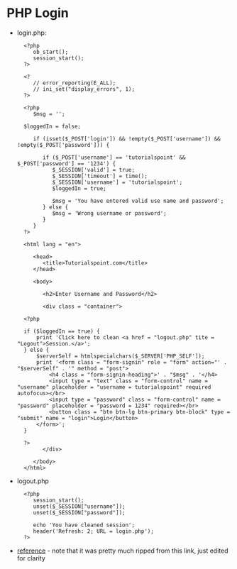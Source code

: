 # PHP Login

* login.php:

		<?php
		   ob_start();
		   session_start();
		?>

		<?
		   // error_reporting(E_ALL);
		   // ini_set("display_errors", 1);
		?>

		<?php
		   $msg = '';

		$loggedIn = false;

		   if (isset($_POST['login']) && !empty($_POST['username']) && !empty($_POST['password'])) {

			  if ($_POST['username'] == 'tutorialspoint' && $_POST['password'] == '1234') {
				 $_SESSION['valid'] = true;
				 $_SESSION['timeout'] = time();
				 $_SESSION['username'] = 'tutorialspoint';
				 $loggedIn = true;

				 $msg = 'You have entered valid use name and password';
			  } else {
				 $msg = 'Wrong username or password';
			  }
		   }
		?>

		<html lang = "en">

		   <head>
			  <title>Tutorialspoint.com</title>
		   </head>

		   <body>

			  <h2>Enter Username and Password</h2>

			  <div class = "container">

		<?php

		if ($loggedIn == true) {
			print 'Click here to clean <a href = "logout.php" tite = "Logout">Session.</a>';
		} else {
			$serverSelf = htmlspecialchars($_SERVER['PHP_SELF']);
			print '<form class = "form-signin" role = "form" action="' . "$serverSelf" . '" method = "post">
				<h4 class = "form-signin-heading">' . "$msg" . '</h4>
				<input type = "text" class = "form-control" name = "username" placeholder = "username = tutorialspoint" required autofocus></br>
				<input type = "password" class = "form-control" name = "password" placeholder = "password = 1234" required></br>
				<button class = "btn btn-lg btn-primary btn-block" type = "submit" name = "login">Login</button>
			</form>';
		}

		?>
			  </div>

		   </body>
		</html>


* logout.php


		<?php
		   session_start();
		   unset($_SESSION["username"]);
		   unset($_SESSION["password"]);

		   echo 'You have cleaned session';
		   header('Refresh: 2; URL = login.php');
		?>


* [reference](http://www.tutorialspoint.com/php/php_login_example.htm) - note that it was pretty much ripped from this link, just edited for clarity

